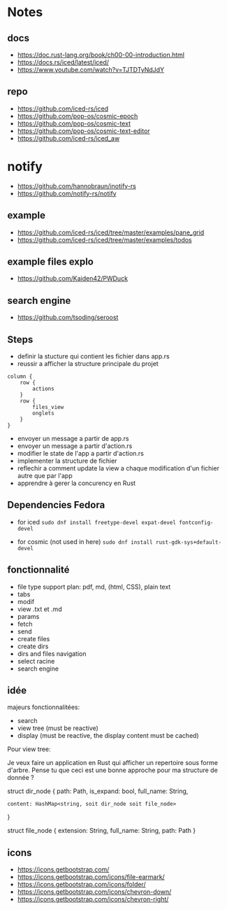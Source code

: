 # Notes

## docs
- https://doc.rust-lang.org/book/ch00-00-introduction.html
- https://docs.rs/iced/latest/iced/
- https://www.youtube.com/watch?v=TJTDTyNdJdY
## repo
- https://github.com/iced-rs/iced
- https://github.com/pop-os/cosmic-epoch
- https://github.com/pop-os/cosmic-text
- https://github.com/pop-os/cosmic-text-editor
- https://github.com/iced-rs/iced_aw

# notify
- https://github.com/hannobraun/inotify-rs
- https://github.com/notify-rs/notify


## example
- https://github.com/iced-rs/iced/tree/master/examples/pane_grid
- https://github.com/iced-rs/iced/tree/master/examples/todos

## example files explo
- https://github.com/Kaiden42/PWDuck

## search engine
- https://github.com/tsoding/seroost

## Steps

- definir la stucture qui contient les fichier dans app.rs
- reussir a afficher la structure principale du projet
```
column {
    row {
        actions
    }
    row {
        files_view
        onglets
    }
}
```
- envoyer un message a partir de app.rs
- envoyer un message a partir d'action.rs
- modifier le state de l'app a partir d'action.rs
- implementer la structure de fichier
- reflechir a comment update la view a chaque modification d'un fichier autre que par l'app
- apprendre à gerer la concurency en Rust


## Dependencies Fedora 

- for iced
`sudo dnf install freetype-devel expat-devel fontconfig-devel`

- for cosmic (not used in here)
`sudo dnf install rust-gdk-sys+default-devel`


## fonctionnalité

- file type support plan: pdf, md, (html, CSS), plain text
- tabs
- modif
- view .txt et .md
- params
- fetch
- send
- create files
- create dirs
- dirs and files navigation
- select racine
- search engine


## idée

majeurs fonctionnalitées:
- search
- view tree (must be reactive)
- display (must be reactive, the display content must be cached)


Pour view tree:

Je veux faire un application en Rust qui afficher un repertoire sous forme d'arbre.
Pense tu que ceci est une bonne approche pour ma structure de donnée ?

struct dir_node {
    path: Path,
    is_expand: bool,
    full_name: String,

    content: HashMap<string, soit dir_node soit file_node>
}



struct file_node {
    extension: String,
    full_name: String,
    path: Path
}



## icons
- https://icons.getbootstrap.com/
- https://icons.getbootstrap.com/icons/file-earmark/
- https://icons.getbootstrap.com/icons/folder/
- https://icons.getbootstrap.com/icons/chevron-down/
- https://icons.getbootstrap.com/icons/chevron-right/   